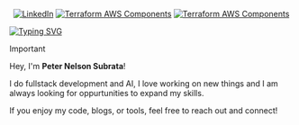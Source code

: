 <p align="center">
  <a href="https://www.linkedin.com/in/peternelsonsubrata" title="LinkedIn"><img src="https://img.shields.io/badge/LinkedIn-blue.svg?style=for-the-badge" alt="LinkedIn"></a>
  <a href="https://github.com" title="Terraform Components"><img src="https://img.shields.io/badge/Terraform_Components-5C4EE6.svg?style=for-the-badge" alt="Terraform AWS Components"></a>
  <a href="https://peternelsonsub.com/" title="Personal Website"><img
src="https://img.shields.io/badge/Development_Blog-1d1d1d.svg?style=for-the-badge" alt="Terraform AWS Components"></a>
</p>

[![Typing SVG](https://readme-typing-svg.demolab.com?font=IBM+Plex+Mono&weight=500&size=30&duration=6000&pause=1000&color=F7F7F7&width=435&lines=About+Me%3A)](https://git.io/typing-svg)

> [!IMPORTANT]
> Hey, I'm **Peter Nelson Subrata**!
>
> I do fullstack development and AI, I love working on new things and I am always looking for oppurtunities to expand my skills.
> 
> If you enjoy my code, blogs, or tools, feel free to reach out and connect!
